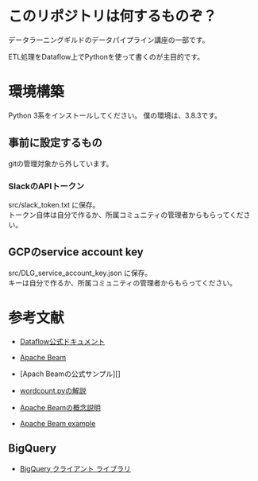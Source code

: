 # このリポジトリは何するものぞ？
データラーニングギルドのデータパイプライン講座の一部です。

ETL処理をDataflow上でPythonを使って書くのが主目的です。

# 環境構築
Python 3系をインストールしてください。
僕の環境は、3.8.3です。

## 事前に設定するもの
gitの管理対象から外しています。
### SlackのAPIトークン
src/slack_token.txt に保存。  
トークン自体は自分で作るか、所属コミュニティの管理者からもらってください。

## GCPのservice account key  
src/DLG_service_account_key.json に保存。  
キーは自分で作るか、所属コミュニティの管理者からもらってください。




# 参考文献
- [Dataflow公式ドキュメント](https://cloud.google.com/dataflow/docs?hl=ja)
- [Apache Beam](https://beam.apache.org/documentation/)
- [Apach Beamの公式サンプル][]
- [wordcount.pyの解説](https://qiita.com/arrowKato/items/9cd957f429660290ae14)
- [Apache Beamの概念説明](https://qiita.com/esakik/items/3c5c18d4a645db7a8634)

- [Apache Beam example](https://github.com/apache/beam/tree/master/sdks/python/apache_beam/examples)

## BigQuery
- [BigQuery クライアント ライブラリ](https://cloud.google.com/bigquery/docs/reference/libraries?hl=ja#client-libraries-install-python)

